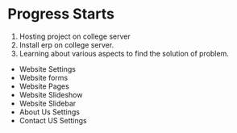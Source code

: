 # Progress Starts

1. Hosting project on college server
2. Install erp on college server.
3. Learning about various aspects to find the solution of problem.
- Website Settings 
- Website forms
- Website Pages
- Website Slideshow
- Website Slidebar
- About Us Settings
- Contact US Settings




